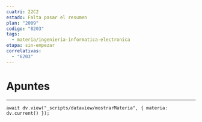 ```yaml
---
cuatri: 22C2
estado: Falta pasar el resumen
plan: "2009"
codigo: "8203"
tags:
  - materia/ingenieria-informatica-electronica
etapa: sin-empezar
correlativas:
  - "6203"
---
```

# Apuntes 
---
```dataviewjs
await dv.view("_scripts/dataview/mostrarMateria", { materia: dv.current() });
```